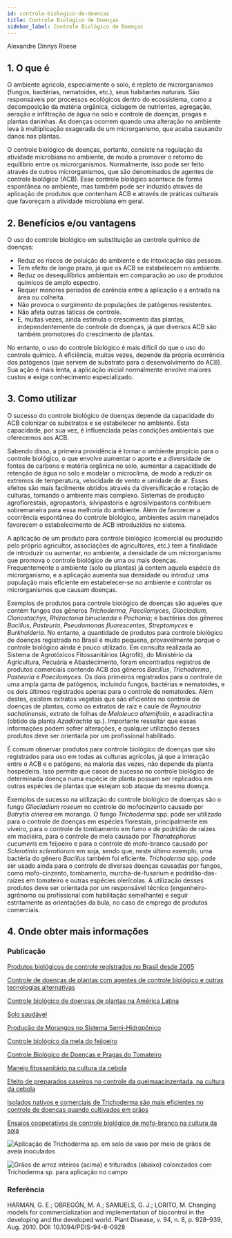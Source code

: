 ```yaml
---
id: controle-biologico-de-doencas
title: Controle Biológico de Doenças
sidebar_label: Controle Biológico de Doenças
---
```


<div class="center-textArticle">Alexandre Dinnys Roese</div>

## **1. O que é**

O ambiente agrícola, especialmente o solo, é repleto de
microrganismos (fungos, bactérias, nematoides, etc.), seus
habitantes naturais. São responsáveis por processos ecológicos
dentro do ecossistema, como a decomposição da matéria
orgânica, ciclagem de nutrientes, agregação, aeração e
infiltração de água no solo e controle de doenças, pragas e
plantas daninhas. As doenças ocorrem quando uma alteração no
ambiente leva à multiplicação exagerada de um microrganismo,
que acaba causando danos nas plantas.

O controle biológico de doenças, portanto, consiste na regulação
da atividade microbiana no ambiente, de modo a promover o
retorno do equilíbrio entre os microrganismos. Normalmente,
isso pode ser feito através de outros microrganismos, que são
denominados de agentes de controle biológico (ACB). Esse
controle biológico acontece de forma espontânea no ambiente,
mas também pode ser induzido através da aplicação de produtos
que contenham ACB e através de práticas culturais que
favoreçam a atividade microbiana em geral.

## **2. Benefícios e/ou vantagens**

O uso do controle biológico em substituição ao controle químico
de doenças:
- Reduz os riscos de poluição do ambiente e de intoxicação das
pessoas.
- Tem efeito de longo prazo, já que os ACB se estabelecem no
ambiente.
- Reduz os desequilíbrios ambientais em comparação ao uso
de produtos químicos de amplo espectro.
- Requer menores períodos de carência entre a aplicação e a
entrada na área ou colheita.
- Não provoca o surgimento de populações de patógenos
resistentes.
- Não afeta outras táticas de controle.
- E, muitas vezes, ainda estimula o crescimento das plantas,
independentemente do controle de doenças, já que diversos
ACB são também promotores do crescimento de plantas.

No entanto, o uso do controle biológico é mais difícil do que o uso
do controle químico. A eficiência, muitas vezes, depende da
própria ocorrência dos patógenos (que servem de substrato para
o desenvolvimento do ACB). Sua ação é mais lenta, a aplicação
inicial normalmente envolve maiores custos e exige
conhecimento especializado.

## **3. Como utilizar**

O sucesso do controle biológico de doenças depende da
capacidade do ACB colonizar os substratos e se estabelecer no
ambiente. Esta capacidade, por sua vez, é influenciada pelas
condições ambientais que oferecemos aos ACB. 

Sabendo disso, a primeira providência é tornar o ambiente
propício para o controle biológico, o que envolve aumentar o
aporte e a diversidade de fontes de carbono e matéria orgânica
no solo, aumentar a capacidade de retenção de água no solo e
modelar o microclima, de modo a reduzir os extremos de
temperatura, velocidade de vento e umidade de ar. Esses efeitos
são mais facilmente obtidos através da diversificação e rotação
de culturas, tornando o ambiente mais complexo. Sistemas de
produção agroflorestais, agropastoris, silvipastoris e
agrosilvipastoris contribuem sobremaneira para essa melhoria
do ambiente. Além de favorecer a ocorrência espontânea do
controle biológico, ambientes assim manejados favorecem o
estabelecimento de ACB introduzidos no sistema.

A aplicação de um produto para controle biológico (comercial ou
produzido pelo próprio agricultor, associações de agricultores,
etc.) tem a finalidade de introduzir ou aumentar, no ambiente, a
densidade de um microrganismo que promova o controle
biológico de uma ou mais doenças. Frequentemente o ambiente
(solo ou plantas) já contem aquela espécie de microrganismo, e a
aplicação aumenta sua densidade ou introduz uma população
mais eficiente em estabelecer-se no ambiente e controlar os
microrganismos que causam doenças.

Exemplos de produtos para controle biológico de doenças são
aqueles que contém fungos dos gêneros *Trichoderma*,
*Paecilomyces*, *Gliocladium*, *Clonostachys*, *Rhizoctonia
binucleada* e *Pochonia*; e bactérias dos gêneros *Bacillus*,
*Pasteuria*, *Pseudomonas* *fluorescentes*, *Streptomyces* e
*Burkholderia*. No entanto, a quantidade de produtos para
controle biológico de doenças registrada no Brasil é muito
pequena, provavelmente porque o controle biológico ainda é
pouco utilizado. Em consulta realizada ao Sistema de
Agrotóxicos Fitossanitários (Agrofit), do Ministério da Agricultura,
Pecuária e Abastecimento, foram encontrados registros de
produtos comerciais contendo ACB dos gêneros *Bacillus*,
*Trichoderma*, *Pasteuria* e *Paecilomyces*. Os dois primeiros
registrados para o controle de uma ampla gama de patógenos,
incluindo fungos, bactérias e nematoides, e os dois últimos
registrados apenas para o controle de nematoides. Além destes,
existem extratos vegetais que são eficientes no controle de
doenças de plantas, como os extratos de raiz e caule de
*Reynoutria sachalinensis*, extrato de folhas de *Melaleuca
altemifolia*, e azadiractina (obtido da planta *Azadirachta* sp.).
Importante ressaltar que essas informações podem sofrer
alterações, e qualquer utilização desses produtos deve ser
orientada por um profissional habilitado. 

É comum observar produtos para controle biológico de doenças
que são registrados para uso em todas as culturas agrícolas, já
que a interação entre o ACB e o patógeno, na maioria das vezes,
não depende da planta hospedeira. Isso permite que casos de
sucesso no controle biológico de determinada doença numa 
espécie de planta possam ser replicados em outras espécies de
plantas que estejam sob ataque da mesma doença.

Exemplos de sucesso na utilização do controle biológico de
doenças são o fungo *Gliocladium roseum* no controle do mofocinzento causado por *Botrytis cinerea* em morango. O fungo
*Trichoderma* spp. pode ser utilizado para o controle de doenças
em espécies florestais, principalmente em viveiro, para o
controle de tombamento em fumo e de podridão de raízes em
macieira, para o controle de mela causado por *Thanatephorus
cucumeris* em feijoeiro e para o controle de mofo-branco
causado por *Sclerotinia sclerotiorum* em soja, sendo que, neste
último exemplo, uma bactéria do gênero *Bacillus* também foi
eficiente. *Trichoderma* spp. pode ser usado ainda para o controle
de diversas doenças causadas por fungos, como mofo-cinzento,
tombamento, murcha-de-fusarium e podridão-das-raízes em
tomateiro e outras espécies olerícolas. A utilização desses
produtos deve ser orientada por um responsável técnico
(engenheiro-agrônomo ou profissional com habilitação
semelhante) e seguir estritamente as orientações da bula, no
caso de emprego de produtos comerciais.

## **4. Onde obter mais informações**

### Publicação

[Produtos biológicos de controle registrados no Brasil desde 2005](https://www.abcbio.org.br/biodefensivos-registrados/)

[Controle de doenças de plantas com agentes de controle biológico e outras tecnologias alternativas](https://bit.ly/2N4KzG6)

[Controle biológico de doenças de plantas na América Latina](https://bit.ly/36wRkbj)

[Solo saudável](https://bit.ly/2R0gcSv)

[Produção de Morangos no Sistema Semi-Hidropônico](https://bit.ly/2takG0P)

[Controle biológico da mela do feijoeiro](https://bit.ly/2RGHfDZ)

[Controle Biológico de Doenças e Pragas do Tomateiro](https://bit.ly/2RHNnM9)

[Manejo fitossanitário na cultura da cebola](https://bit.ly/36FyqhV)

[Efeito de preparados caseiros no controle da queimaacinzentada, na cultura da cebola](https://bit.ly/318bir0)

[Isolados nativos e comerciais de Trichoderma são mais eficientes no controle de doenças quando cultivados em grãos](https://bit.ly/2FwZ80Y)

[Ensaios cooperativos de controle biológico de mofo-branco na cultura da soja](https://bit.ly/3aS5JBE)


![Aplicação de Trichoderma sp. em solo de vaso por meio de grãos de aveia inoculados]()

![Grãos de arroz inteiros (acima) e triturados (abaixo) colonizados com Trichoderma sp. para aplicação no campo]()

### Referência

HARMAN, G. E.; OBREGÓN, M. A.; SAMUELS, G. J.; LORITO, M. Changing
models for commercialization and implementation of biocontrol in the developing
and the developed world. Plant Disease, v. 94, n. 8, p. 928–939, Aug. 2010.
DOI: 10.1094/PDIS-94-8-0928